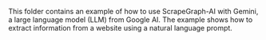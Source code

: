 This folder contains an example of how to use ScrapeGraph-AI with Gemini, a large language model (LLM) from Google AI. The example shows how to extract information from a website using a natural language prompt.